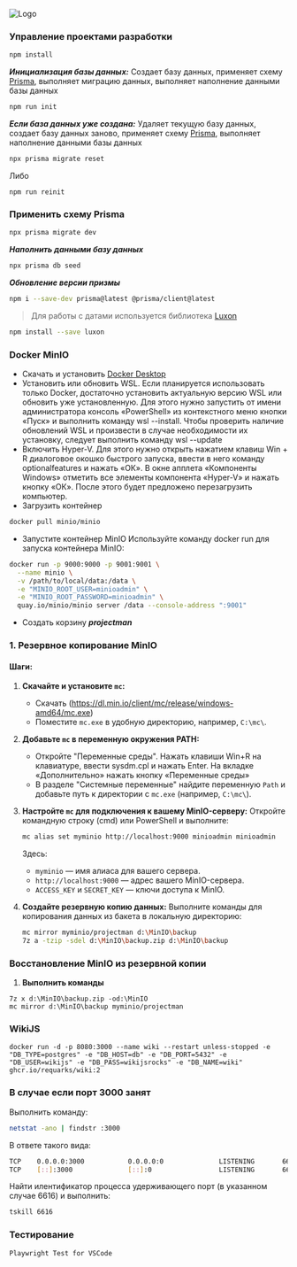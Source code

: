 ![Logo](https://iimg.su/s/29/OzASj8CZQmOPhMJ4LbGFLlyaEBBHeJ99V0L2zOeS.png)
### **Управление проектами разработки**
```bash
npm install
```
***Инициализация базы данных:***
Создает базу данных, применяет схему [Prisma](https://www.prisma.io/), выполняет миграцию данных, выполняет наполнение данными базы данных
```bash
npm run init
```
***Если база данных уже создана:***
Удаляет текущую базу данных, создает базу данных заново, применяет схему [Prisma](https://www.prisma.io/), выполняет наполнение данными базы данных
```bash
npx prisma migrate reset
```
Либо
```
npm run reinit
```
### **Применить схему Prisma**
```bash
npx prisma migrate dev
```
***Наполнить данными базу данных***
```bash
npx prisma db seed
```
***Обновление версии призмы***
```bash
npm i --save-dev prisma@latest @prisma/client@latest
```
> Для работы с датами используется библиотека [Luxon](https://moment.github.io/luxon/#/)
 ```bash
 npm install --save luxon
 ```
### **Docker MinIO**
* Скачать и установить [Docker Desktop](https://www.docker.com/products/docker-desktop)
* Установить или обновить WSL. Если планируется использовать только Docker, достаточно установить актуальную версию WSL или обновить уже установленную. Для этого нужно запустить от имени администратора консоль «PowerShell» из контекстного меню кнопки «Пуск» и выполнить команду wsl --install. Чтобы проверить наличие обновлений WSL и произвести в случае необходимости их установку, следует выполнить команду wsl --update
* Включить Hyper-V. Для этого нужно открыть нажатием клавиш Win + R диалоговое окошко быстрого запуска, ввести в него команду optionalfeatures и нажать «ОК». В окне апплета «Компоненты Windows» отметить все элементы компонента «Hyper-V» и нажать кнопку «ОК». После этого будет предложено перезагрузить компьютер.
* Загрузить контейнер
```bash
docker pull minio/minio
```
* Запустите контейнер MinIO
Используйте команду docker run для запуска контейнера MinIO:
```bash  
docker run -p 9000:9000 -p 9001:9001 \
  --name minio \
  -v /path/to/local/data:/data \
  -e "MINIO_ROOT_USER=minioadmin" \
  -e "MINIO_ROOT_PASSWORD=minioadmin" \
  quay.io/minio/minio server /data --console-address ":9001"
```
* Создать корзину _**projectman**_

### 1. **Резервное копирование MinIO**

#### Шаги:
1. **Скачайте и установите `mc`:**
   - Скачать (https://dl.min.io/client/mc/release/windows-amd64/mc.exe)
   - Поместите `mc.exe` в удобную директорию, например, `C:\mc\`.

2. **Добавьте `mc` в переменную окружения PATH:**
   - Откройте "Переменные среды". Нажать клавиши Win+R на клавиатуре, ввести sysdm.cpl и нажать Enter. На вкладке «Дополнительно» нажать кнопку «Переменные среды»
   - В разделе "Системные переменные" найдите переменную `Path` и добавьте путь к директории с `mc.exe` (например, `C:\mc\`).

3. **Настройте `mc` для подключения к вашему MinIO-серверу:**
   Откройте командную строку (cmd) или PowerShell и выполните:
   ```bash
   mc alias set myminio http://localhost:9000 minioadmin minioadmin
   ```
   Здесь:
   - `myminio` — имя алиаса для вашего сервера.
   - `http://localhost:9000` — адрес вашего MinIO-сервера.
   - `ACCESS_KEY` и `SECRET_KEY` — ключи доступа к MinIO.

4. **Создайте резервную копию данных:**
   Выполните команды для копирования данных из бакета в локальную директорию:
   ```bash
   mc mirror myminio/projectman d:\MinIO\backup
   7z a -tzip -sdel d:\MinIO\backup.zip d:\MinIO\backup
   ```
### **Восстановление MinIO из резервной копии**
1. **Выполнить команды**
```
7z x d:\MinIO\backup.zip -od:\MinIO
mc mirror d:\MinIO\backup myminio/projectman
```
### **WikiJS**
```
docker run -d -p 8080:3000 --name wiki --restart unless-stopped -e "DB_TYPE=postgres" -e "DB_HOST=db" -e "DB_PORT=5432" -e "DB_USER=wikijs" -e "DB_PASS=wikijsrocks" -e "DB_NAME=wiki" ghcr.io/requarks/wiki:2
```
### **В случае если порт 3000 занят**

Выполнить команду:
```bash
netstat -ano | findstr :3000
```
В ответе такого вида:
```bash
TCP    0.0.0.0:3000           0.0.0.0:0              LISTENING       6616
TCP    [::]:3000              [::]:0                 LISTENING       6616
```
Найти илентификатор процесса удерживающего порт (в указанном случае 6616) и выполнить:
```bash
tskill 6616
```
### Тестирование
```
Playwright Test for VSCode
```